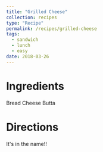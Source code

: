 ```yaml
---
title: "Grilled Cheese"
collection: recipes
type: "Recipe"
permalink: /recipes/grilled-cheese
tags:
  - sandwich
  - lunch
  - easy
date: 2018-03-26
---
```


Ingredients
======
Bread
Cheese
Butta

Directions
======
It's in the name!!
